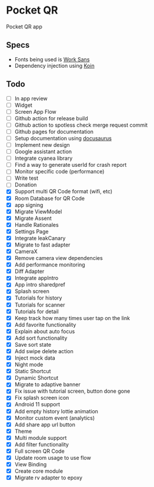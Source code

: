 # Pocket QR

Pocket QR app

## Specs
* Fonts being used is [Work Sans](https://fonts.google.com/specimen/Work+Sans)
* Dependency injection using [Koin](https://insert-koin.io/)

## Todo

- [ ] In app review
- [ ] Widget
- [ ] Screen App Flow
- [ ] Github action for release build
- [ ] Github action to spotless check merge request commit
- [ ] Github pages for documentation
- [ ] Setup documentation using [docusaurus](https://v2.docusaurus.io/docs/)
- [ ] Implement new design
- [ ] Google assistant action
- [ ] Integrate cyanea library
- [ ] Find a way to generate userId for crash report
- [ ] Monitor specific code (performance)
- [ ] Write test
- [ ] Donation
- [x] Support multi QR Code format (wifi, etc)
- [x] Room Database for QR Code
- [x] app signing
- [x] Migrate ViewModel
- [x] Migrate Assent
- [x] Handle Rationales
- [x] Settings Page
- [x] Integrate leakCanary
- [x] Migrate to fast adapter
- [x] CameraX
- [x] Remove camera view dependencies
- [x] Add performance monitoring
- [x] Diff Adapter
- [x] Integrate appIntro
- [x] App intro sharedpref
- [x] Splash screen
- [x] Tutorials for history
- [x] Tutorials for scanner
- [x] Tutorials for detail
- [x] Keep track how many times user tap on the link
- [x] Add favorite functionality
- [x] Explain about auto focus
- [x] Add sort functionality
- [x] Save sort state
- [x] Add swipe delete action
- [x] Inject mock data
- [x] Night mode
- [x] Static Shortcut
- [x] Dynamic Shortcut
- [x] Migrate to adaptive banner
- [x] Fix issue with tutorial screen, button done gone
- [x] Fix splash screen icon
- [x] Android 11 support
- [x] Add empty history lottie animation
- [x] Monitor custom event (analytics)
- [x] Add share app url button
- [x] Theme
- [x] Multi module support
- [x] Add filter functionality
- [x] Full screen QR Code
- [x] Update room usage to use flow
- [x] View Binding
- [x] Create core module
- [x] Migrate rv adapter to epoxy
